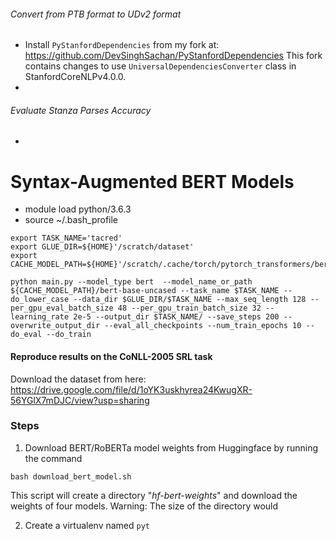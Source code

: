 
###### Convert from PTB format to UDv2 format

* Install `PyStanfordDependencies` from my fork at: https://github.com/DevSinghSachan/PyStanfordDependencies
  This fork contains changes to use `UniversalDependenciesConverter` class in StanfordCoreNLPv4.0.0.
*


###### Evaluate Stanza Parses Accuracy
*



Syntax-Augmented BERT Models
============================


- module load python/3.6.3
- source ~/.bash_profile

```
export TASK_NAME='tacred'
export GLUE_DIR=${HOME}'/scratch/dataset'
export CACHE_MODEL_PATH=${HOME}'/scratch/.cache/torch/pytorch_transformers/bert'
```

```
python main.py --model_type bert  --model_name_or_path ${CACHE_MODEL_PATH}/bert-base-uncased --task_name $TASK_NAME --do_lower_case --data_dir $GLUE_DIR/$TASK_NAME --max_seq_length 128 --per_gpu_eval_batch_size 48 --per_gpu_train_batch_size 32 --learning_rate 2e-5 --output_dir $TASK_NAME/ --save_steps 200 --overwrite_output_dir --eval_all_checkpoints --num_train_epochs 10 --do_eval --do_train
```


#### Reproduce results on the CoNLL-2005 SRL task
Download the dataset from here: https://drive.google.com/file/d/1oYK3uskhyrea24KwugXR-56YGlX7mDJC/view?usp=sharing


### Steps
1. Download BERT/RoBERTa model weights from Huggingface by running the command
```
bash download_bert_model.sh
```
This script will create a directory "*hf-bert-weights*" and download the weights of four models. 
Warning: The size of the directory would

2. Create a virtualenv named `pyt` 